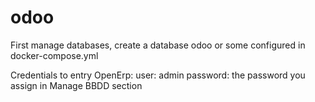# odoo

First manage databases, create a database odoo or some configured in docker-compose.yml

Credentials to entry OpenErp:
user:
admin
password:
the password you assign in Manage BBDD section
